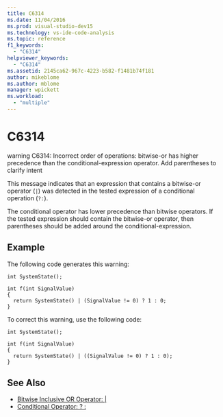 ```yaml
---
title: C6314
ms.date: 11/04/2016
ms.prod: visual-studio-dev15
ms.technology: vs-ide-code-analysis
ms.topic: reference
f1_keywords:
  - "C6314"
helpviewer_keywords:
  - "C6314"
ms.assetid: 2145ca62-967c-4223-b582-f1481b74f181
author: mikeblome
ms.author: mblome
manager: wpickett
ms.workload:
  - "multiple"
---
```

# C6314
warning C6314: Incorrect order of operations: bitwise-or has higher precedence than the conditional-expression operator. Add parentheses to clarify intent

 This message indicates that an expression that contains a bitwise-or operator (`|`) was detected in the tested expression of a conditional operation (`?:`).

 The conditional operator has lower precedence than bitwise operators. If the tested expression should contain the bitwise-or operator, then parentheses should be added around the conditional-expression.

## Example
 The following code generates this warning:

```
int SystemState();

int f(int SignalValue)
{
  return SystemState() | (SignalValue != 0) ? 1 : 0;
}
```

 To correct this warning, use the following code:

```
int SystemState();

int f(int SignalValue)
{
  return SystemState() | ((SignalValue != 0) ? 1 : 0);
}
```

## See Also

- [Bitwise Inclusive OR Operator: &#124;](/cpp/cpp/bitwise-inclusive-or-operator-pipe)
- [Conditional Operator: ? :](/cpp/cpp/conditional-operator-q)